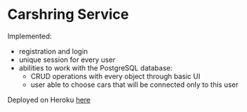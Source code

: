 # Carshring Service
Implemented:
-   registration and login
-   unique session for every user
-   abilities to work with the PostgreSQL database:
    -   CRUD operations with every object through basic UI
    -   user able to choose cars that will be connected only to this user

Deployed on Heroku [here](https://test-java-test.herokuapp.com/)
